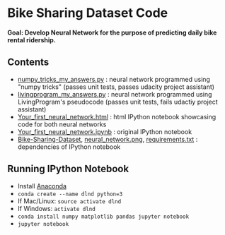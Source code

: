# Bike Sharing Dataset Code
**Goal: Develop Neural Network for the purpose of predicting daily bike rental ridership.**

## Contents
* [numpy_tricks_my_answers.py](numpy_tricks_my_answers.py) : neural network programmed using "numpy tricks" (passes unit tests, passes udacity project assistant)
* [livingprogram_my_answers.py]() : neural network programmed using LivingProgram's pseudocode (passes unit tests, fails udactiy project assistant)
* [Your_first_neural_network.html](Your_first_neural_network.html) : html IPython notebook showcasing code for both neural networks
* [Your_first_neural_network.ipynb](Your_first_neural_network.ipynb) : original IPython notebook
* [Bike-Sharing-Dataset](Bike-Sharing-Dataset), [neural_network.png](neural_network.png), [requirements.txt](requirements.txt) : dependencies of IPython notebook

## Running IPython Notebook
* Install [Anaconda](https://www.anaconda.com/distribution/)
* `conda create --name dlnd python=3`
* If Mac/Linux: `source activate dlnd`
* If Windows: `activate dlnd`
* `conda install numpy matplotlib pandas jupyter notebook`
* `jupyter notebook`
